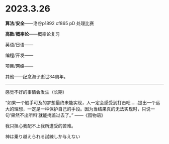 # 2023.3.26

**算法**/**安全**——洛谷p1892 cf865 pD 处理比赛

**高数**/**概率论**——概率论复习

英语/日语——

编程/开发——

项目/网络——

其他——纪念海子逝世34周年。

------

感觉不好的事情会发生（长期）

“如果一个触手可及的梦想最终未能实现，人一定会感受到打击吧……提出一个远大的理想，一定是一种保护自己的手段。因为当结果真的无法实现时，只说一句‘果然不出所料’就能掩盖过去了。” ——《囮物语》

我只担心我配不上我所遭受的苦难。

神は乗り越えられる試練しか与えない

